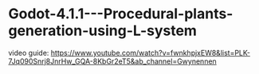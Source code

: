 # Godot-4.1.1---Procedural-plants-generation-using-L-system
video guide:
https://www.youtube.com/watch?v=fwnkhpjxEW8&list=PLK-7Jq090Snrj8JnrHw_GQA-8KbGr2eT5&ab_channel=Gwynennen
